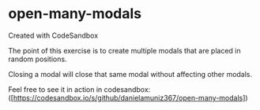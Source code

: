 # open-many-modals
Created with CodeSandbox

The point of this exercise is to create multiple modals that are placed in random positions. 

Closing a modal will close that same modal without affecting other modals. 

Feel free to see it in action in codesandbox: ([https://codesandbox.io/s/github/danielamuniz367/open-many-modals])
